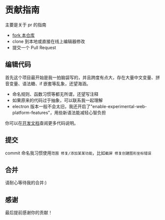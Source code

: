 # 贡献指南

主要是关于 pr 的指南

- [fork 本仓库](https://github.com/xushengfeng/eSearch/fork)
- clone 到本地或直接在线上编辑器修改
- 提交一个 Pull Request

## 编辑代码

首先这个项目最开始是我一拍脑袋写的，并且跨度有点大，存在大量中文变量、拼音变量、语法糖、if 嵌套等乱象，还望海涵。

- 命名规则、函数习惯等都无所谓，还望写注释
- 如果原来的代码过于抽象，可以联系我一起理解
- electron 版本一般不会太旧，我还开启了"enable-experimental-web-platform-features"，用些新语法能减轻心智负担

你可以在[开发文档](docs/develop/index.md)查阅更多代码说明。

## 提交

commit 命名我习惯使用`范围 修复/添加某某功能`，比如`截屏 修复创建图形坐标错误`

## 合并

请耐心等待我的合并:)

## 感谢

最后提前感谢你的贡献！
